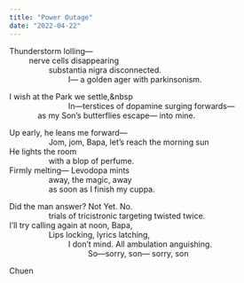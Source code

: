 ```yaml
---
title: "Power Outage"
date: "2022-04-22"
---
```


  
  
  
Thunderstorm lolling—   
         nerve cells disappearing   
                  substantia nigra disconnected.   
                           I— a golden ager with parkinsonism. 

I wish at the Park we settle,&nbsp  
                           In—terstices of dopamine surging forwards—   
             as my Son’s butterflies escape— into mine. 

Up early, he leans me forward—   
                  Jom, jom, Bapa, let’s reach the morning sun   
He lights the room   
                  with a blop of perfume.   
Firmly melting— Levodopa mints   
                  away, the magic, away   
                  as soon as I finish my cuppa. 

Did the man answer? Not Yet. No.   
                  trials of tricistronic targeting twisted twice.   
I’ll try calling again at noon, Bapa,   
                  Lips locking, lyrics latching,   
                           I don’t mind. All ambulation anguishing.  
                                    So—sorry, son— sorry, son   
  
  
  
  

Chuen
